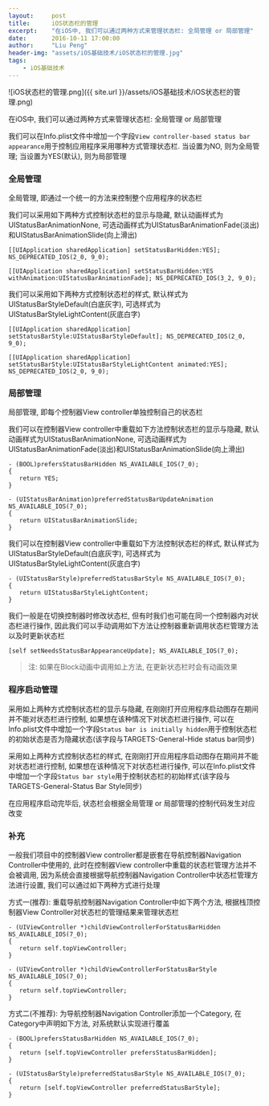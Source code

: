 ```yaml
---
layout:     post
title:      iOS状态栏的管理
excerpt:    "在iOS中, 我们可以通过两种方式来管理状态栏: 全局管理 or 局部管理"
date:       2016-10-11 17:00:00
author:     "Liu Peng"
header-img: "assets/iOS基础技术/iOS状态栏的管理.jpg"
tags:
    - iOS基础技术
---
```


![iOS状态栏的管理.png]({{ site.url }}/assets/iOS基础技术/iOS状态栏的管理.png)

在iOS中, 我们可以通过两种方式来管理状态栏: 全局管理 or 局部管理

我们可以在Info.plist文件中增加一个字段`View controller-based status bar appearance`用于控制应用程序采用哪种方式管理状态栏. 当设置为NO, 则为全局管理; 当设置为YES(默认), 则为局部管理

### 全局管理

全局管理, 即通过一个统一的方法来控制整个应用程序的状态栏

我们可以采用如下两种方式控制状态栏的显示与隐藏, 默认动画样式为UIStatusBarAnimationNone, 可选动画样式为UIStatusBarAnimationFade(淡出)和UIStatusBarAnimationSlide(向上滑出)

```objc
[[UIApplication sharedApplication] setStatusBarHidden:YES]; NS_DEPRECATED_IOS(2_0, 9_0);

[[UIApplication sharedApplication] setStatusBarHidden:YES withAnimation:UIStatusBarAnimationFade]; NS_DEPRECATED_IOS(3_2, 9_0);
```

我们可以采用如下两种方式控制状态栏的样式, 默认样式为UIStatusBarStyleDefault(白底灰字), 可选样式为UIStatusBarStyleLightContent(灰底白字)

```objc
[[UIApplication sharedApplication] setStatusBarStyle:UIStatusBarStyleDefault]; NS_DEPRECATED_IOS(2_0, 9_0);

[[UIApplication sharedApplication] setStatusBarStyle:UIStatusBarStyleLightContent animated:YES]; NS_DEPRECATED_IOS(2_0, 9_0);
```

### 局部管理

局部管理, 即每个控制器View controller单独控制自己的状态栏

我们可以在控制器View controller中重载如下方法控制状态栏的显示与隐藏, 默认动画样式为UIStatusBarAnimationNone, 可选动画样式为UIStatusBarAnimationFade(淡出)和UIStatusBarAnimationSlide(向上滑出)

```objc
- (BOOL)prefersStatusBarHidden NS_AVAILABLE_IOS(7_0);
{
   return YES;
}

- (UIStatusBarAnimation)preferredStatusBarUpdateAnimation NS_AVAILABLE_IOS(7_0);
{
   return UIStatusBarAnimationSlide;
}
```

我们可以在控制器View controller中重载如下方法控制状态栏的样式, 默认样式为UIStatusBarStyleDefault(白底灰字), 可选样式为UIStatusBarStyleLightContent(灰底白字)

```objc
- (UIStatusBarStyle)preferredStatusBarStyle NS_AVAILABLE_IOS(7_0);
{
   return UIStatusBarStyleLightContent;
}
```

我们一般是在切换控制器时修改状态栏, 但有时我们也可能在同一个控制器内对状态栏进行操作, 因此我们可以手动调用如下方法让控制器重新调用状态栏管理方法以及时更新状态栏

```objc
[self setNeedsStatusBarAppearanceUpdate]; NS_AVAILABLE_IOS(7_0);
```

> 注: 如果在Block动画中调用如上方法, 在更新状态栏时会有动画效果

### 程序启动管理

采用如上两种方式控制状态栏的显示与隐藏, 在刚刚打开应用程序启动图存在期间并不能对状态栏进行控制, 如果想在该种情况下对状态栏进行操作, 可以在Info.plist文件中增加一个字段`Status bar is initially hidden`用于控制状态栏的初始状态是否为隐藏状态(该字段与TARGETS-General-Hide status bar同步)

采用如上两种方式控制状态栏的样式, 在刚刚打开应用程序启动图存在期间并不能对状态栏进行控制, 如果想在该种情况下对状态栏进行操作, 可以在Info.plist文件中增加一个字段`Status bar style`用于控制状态栏的初始样式(该字段与TARGETS-General-Status Bar Style同步)

在应用程序启动完毕后, 状态栏会根据全局管理 or 局部管理的控制代码发生对应改变

### 补充

一般我们项目中的控制器View controller都是嵌套在导航控制器Navigation Controller中使用的, 此时在控制器View controller中重载的状态栏管理方法并不会被调用, 因为系统会直接根据导航控制器Navigation Controller中状态栏管理方法进行设置, 我们可以通过如下两种方式进行处理

方式一(推荐): 重载导航控制器Navigation Controller中如下两个方法, 根据栈顶控制器View Controller对状态栏的管理结果来管理状态栏

```objc
- (UIViewController *)childViewControllerForStatusBarHidden NS_AVAILABLE_IOS(7_0);
{
   return self.topViewController;
}

- (UIViewController *)childViewControllerForStatusBarStyle NS_AVAILABLE_IOS(7_0);
{
   return self.topViewController;
}
```

方式二(不推荐): 为导航控制器Navigation Controller添加一个Category, 在Category中声明如下方法, 对系统默认实现进行覆盖

```objc
- (BOOL)prefersStatusBarHidden NS_AVAILABLE_IOS(7_0);
{
   return [self.topViewController prefersStatusBarHidden];
}

- (UIStatusBarStyle)preferredStatusBarStyle NS_AVAILABLE_IOS(7_0);
{
   return [self.topViewController preferredStatusBarStyle];
}
```